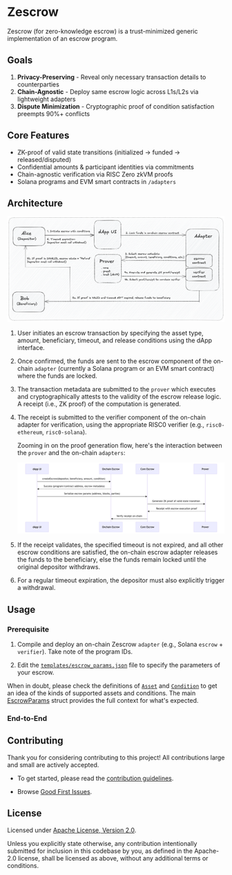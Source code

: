 # Zescrow

Zescrow (for zero-knowledge escrow) is a trust-minimized generic implementation of an escrow program.

## Goals

1. **Privacy-Preserving** - Reveal only necessary transaction details to counterparties  
2. **Chain-Agnostic** - Deploy same escrow logic across L1s/L2s via lightweight adapters  
3. **Dispute Minimization** - Cryptographic proof of condition satisfaction preempts 90%+ conflicts  

## Core Features  

- ZK-proof of valid state transitions (initialized → funded → released/disputed)  
- Confidential amounts & participant identities via commitments  
- Chain-agnostic verification via RISC Zero zkVM proofs  
- Solana programs and EVM smart contracts in `/adapters`

## Architecture

![Zescrow architecture diagram](./assets/zescrow-arch.png)

1. User initiates an escrow transaction by specifying the asset type, amount, beneficiary, timeout, and release conditions using the dApp interface.
2. Once confirmed, the funds are sent to the escrow component of the on-chain `adapter` (currently a Solana program or an EVM smart contract) where the funds are locked.
3. The transaction metadata are submitted to the `prover` which executes and cryptographically attests to the validity of the escrow release logic. A receipt (i.e., ZK proof) of the computation is generated.
4. The receipt is submitted to the verifier component of the on-chain adapter for verification, using the appropriate RISC0 verifier (e.g., `risc0-ethereum`, `risc0-solana`).

    Zooming in on the proof generation flow, here's the interaction between the `prover` and the on-chain `adapters`:

    ![Proof generation flow diagram](./assets/proof-gen-flow.png)

5. If the receipt validates, the specified timeout is not expired, and all other escrow conditions are satisfied, the on-chain escrow adapter releases the funds to the beneficiary, else the funds remain locked until the original depositor withdraws.
6. For a regular timeout expiration, the depositor must also explicitly trigger a withdrawal.

## Usage

### Prerequisite

1. Compile and deploy an on-chain Zescrow `adapter` (e.g., Solana `escrow` + `verifier`). Take note of the program IDs.

2. Edit the [`templates/escrow_params.json`](/templates/escrow_params.json) file to specify the parameters of your escrow.

When in doubt, please check the definitions of [`Asset`](/core/src/asset.rs) and [`Condition`](/core/src/condition.rs) to get an idea of the kinds of supported assets and conditions. The main [EscrowParams](/core/src/interface.rs) struct provides the full context for what's expected.

### End-to-End

## Contributing

Thank you for considering contributing to this project! All contributions large and small are actively accepted.

- To get started, please read the [contribution guidelines](https://github.com/maatlabs/zescrow/blob/main/CONTRIBUTING.md).

- Browse [Good First Issues](https://github.com/maatlabs/zescrow/labels/good%20first%20issue).

## License

Licensed under [Apache License, Version 2.0](https://github.com/maatlabs/zescrow/blob/main/LICENSE).

Unless you explicitly state otherwise, any contribution intentionally submitted for inclusion in this codebase by you, as defined in the Apache-2.0 license, shall be licensed as above, without any additional terms or conditions.
